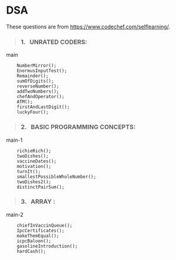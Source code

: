 # DSA

These questions are from https://www.codechef.com/selflearning/.



>### 1. &nbsp; UNRATED CODERS:
main
```
	NumberMirror();
	EnormusInputTest();
	Remainder();
	sumOfDigits();
	reverseNumber();
	addTwoNumbers();
	chefAndOperator();
	ATM();
	firstAndLastDigit();
	luckyFour();
```

>###  2. &nbsp; BASIC PROGRAMMING CONCEPTS:
main-1
```
	richieRich();
	twoDishes();
	vaccineDates();
	motivation();
	turnIt();
	smallestPossibleWholeNumber();
	twoDishes2();
	distinctPairSum();
```


>### 3. &nbsp; ARRAY :
main-2
```
	chiefInVaccinQueue();
	IpcCertificates();
	makeThemEqual();
	icpcBaloon();
	gasolineIntroduction();
	hardCash();
```
